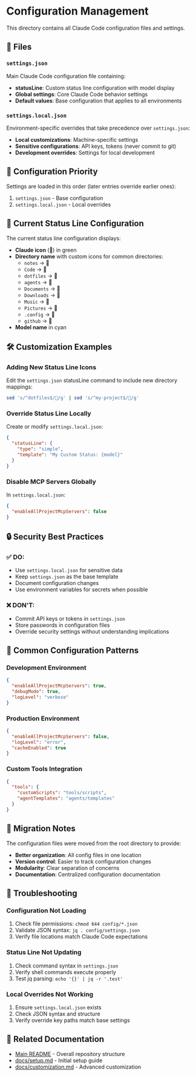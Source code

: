 # Configuration Management

This directory contains all Claude Code configuration files and settings.

## 📁 Files

### `settings.json`
Main Claude Code configuration file containing:
- **statusLine**: Custom status line configuration with model display
- **Global settings**: Core Claude Code behavior settings
- **Default values**: Base configuration that applies to all environments

### `settings.local.json`
Environment-specific overrides that take precedence over `settings.json`:
- **Local customizations**: Machine-specific settings
- **Sensitive configurations**: API keys, tokens (never commit to git)
- **Development overrides**: Settings for local development

## 🔧 Configuration Priority

Settings are loaded in this order (later entries override earlier ones):
1. `settings.json` - Base configuration
2. `settings.local.json` - Local overrides

## 🎨 Current Status Line Configuration

The current status line configuration displays:
- **Claude icon** (󰯈) in green
- **Directory name** with custom icons for common directories:
  - `notes` → 󰠮
  - `Code` → 󰨞
  - `dotfiles` → 󰒔
  - `agents` → 󱙝
  - `Documents` → 󱔗
  - `Downloads` → 󰇚
  - `Music` → 󰎆
  - `Pictures` → 󰋩
  - `.config` → 󰒓
  - `github` → 󰊤
- **Model name** in cyan

## 🛠️ Customization Examples

### Adding New Status Line Icons
Edit the `settings.json` statusLine command to include new directory mappings:
```bash
sed 's/^dotfiles$/󰒔/g' | sed 's/^my-project$/󰎯/g'
```

### Override Status Line Locally
Create or modify `settings.local.json`:
```json
{
  "statusLine": {
    "type": "simple",
    "template": "My Custom Status: {model}"
  }
}
```

### Disable MCP Servers Globally
In `settings.local.json`:
```json
{
  "enableAllProjectMcpServers": false
}
```

## 🔒 Security Best Practices

### ✅ DO:
- Use `settings.local.json` for sensitive data
- Keep `settings.json` as the base template
- Document configuration changes
- Use environment variables for secrets when possible

### ❌ DON'T:
- Commit API keys or tokens in `settings.json`
- Store passwords in configuration files
- Override security settings without understanding implications

## 🔧 Common Configuration Patterns

### Development Environment
```json
{
  "enableAllProjectMcpServers": true,
  "debugMode": true,
  "logLevel": "verbose"
}
```

### Production Environment
```json
{
  "enableAllProjectMcpServers": false,
  "logLevel": "error",
  "cacheEnabled": true
}
```

### Custom Tools Integration
```json
{
  "tools": {
    "customScripts": "tools/scripts",
    "agentTemplates": "agents/templates"
  }
}
```

## 🔄 Migration Notes

The configuration files were moved from the root directory to provide:
- **Better organization**: All config files in one location
- **Version control**: Easier to track configuration changes
- **Modularity**: Clear separation of concerns
- **Documentation**: Centralized configuration documentation

## 🚨 Troubleshooting

### Configuration Not Loading
1. Check file permissions: `chmod 644 config/*.json`
2. Validate JSON syntax: `jq . config/settings.json`
3. Verify file locations match Claude Code expectations

### Status Line Not Updating
1. Check command syntax in `settings.json`
2. Verify shell commands execute properly
3. Test jq parsing: `echo '{}' | jq -r '.test'`

### Local Overrides Not Working
1. Ensure `settings.local.json` exists
2. Check JSON syntax and structure
3. Verify override key paths match base settings

## 📖 Related Documentation

- [Main README](../README.md) - Overall repository structure
- [docs/setup.md](../docs/setup.md) - Initial setup guide
- [docs/customization.md](../docs/customization.md) - Advanced customization